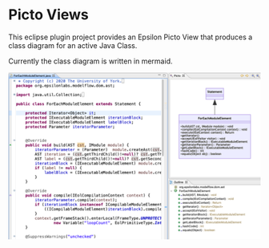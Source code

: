 # Picto Views

This eclipse plugin project provides an Epsilon Picto View that produces a class diagram for an active Java Class.

Currently the class diagram is written in mermaid.

![Picto view rendering the Mermaid Class Diagram for the class](Screenshot.png)